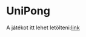 # UniPong

A játékot itt lehet letölteni:[link](https://drive.google.com/file/d/1n13e-9d-Be91ZSuZZH1sLtPyIsy3z9rH/view)
